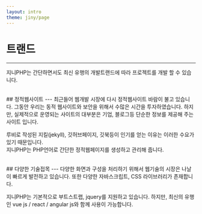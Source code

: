 ```yaml
---
layout: intro
theme: jiny/page
---
```


# 트랜드
---
지니PHP는 간단하면서도 최신 유행의 개발트랜드에 따라 프로젝트를 개발 할 수 있습니다.  

<br>
## 정적웹사이트
---
최근들어 웹개발 시장에 다시 정적웹사이트 바람이 불고 있습니다.  
그동안 우리는 동적 웹사이트와 보안을 위해서 수많은 시간을 투자하였습니다. 
하지만, 실제적으로 운영되는 사이트의 대부분은 기업, 블로그등 단순한 정보를 제공해 주는 사이트 입니다.  

루비로 작성된 지킬(jekyll), 깃허브페이지, 깃북등이 인기를 얻는 이유는 이러한 수요가 있기 때문입니다.  
지니PHP는 PHP언어로 간단한 정적웹페이지를 생성하고 관리해 줍니다.

<br>
## 다양한 기술접목
---
다양한 화면과 구성을 처리하기 위해서 웹기술의 시장은 나날이 빠르게 발전하고 있습니다.  
또한 다양한 자바스크립트, CSS 라이브러리가 존재합니다.  

지니PHP는 기본적으로 부트스트랩, jquery를 지원하고 있습니다. 하지만, 최신의 유행인 vue js / react / angular js와 함께 사용이 가능합니다.

<br>
<br>
<br>
<br>